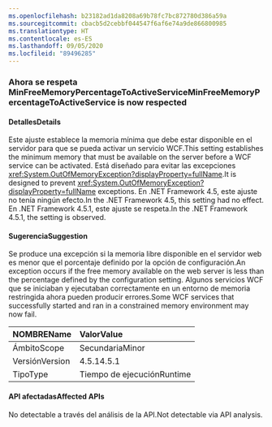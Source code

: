 ```yaml
---
ms.openlocfilehash: b23182ad1da8208a69b78fc7bc872780d386a59a
ms.sourcegitcommit: cbacb5d2cebbf044547f6af6e74a9de866800985
ms.translationtype: HT
ms.contentlocale: es-ES
ms.lasthandoff: 09/05/2020
ms.locfileid: "89496285"
---
```

### <a name="minfreememorypercentagetoactiveservice-is-now-respected"></a><span data-ttu-id="3b1cf-101">Ahora se respeta MinFreeMemoryPercentageToActiveService</span><span class="sxs-lookup"><span data-stu-id="3b1cf-101">MinFreeMemoryPercentageToActiveService is now respected</span></span>

#### <a name="details"></a><span data-ttu-id="3b1cf-102">Detalles</span><span class="sxs-lookup"><span data-stu-id="3b1cf-102">Details</span></span>

<span data-ttu-id="3b1cf-103">Este ajuste establece la memoria mínima que debe estar disponible en el servidor para que se pueda activar un servicio WCF.</span><span class="sxs-lookup"><span data-stu-id="3b1cf-103">This setting establishes the minimum memory that must be available on the server before a WCF service can be activated.</span></span> <span data-ttu-id="3b1cf-104">Está diseñado para evitar las excepciones <xref:System.OutOfMemoryException?displayProperty=fullName>.</span><span class="sxs-lookup"><span data-stu-id="3b1cf-104">It is designed to prevent <xref:System.OutOfMemoryException?displayProperty=fullName> exceptions.</span></span> <span data-ttu-id="3b1cf-105">En .NET Framework 4.5, este ajuste no tenía ningún efecto.</span><span class="sxs-lookup"><span data-stu-id="3b1cf-105">In the .NET Framework 4.5, this setting had no effect.</span></span> <span data-ttu-id="3b1cf-106">En .NET Framework 4.5.1, este ajuste se respeta.</span><span class="sxs-lookup"><span data-stu-id="3b1cf-106">In the .NET Framework 4.5.1, the setting is observed.</span></span>

#### <a name="suggestion"></a><span data-ttu-id="3b1cf-107">Sugerencia</span><span class="sxs-lookup"><span data-stu-id="3b1cf-107">Suggestion</span></span>

<span data-ttu-id="3b1cf-108">Se produce una excepción si la memoria libre disponible en el servidor web es menor que el porcentaje definido por la opción de configuración.</span><span class="sxs-lookup"><span data-stu-id="3b1cf-108">An exception occurs if the free memory available on the web server is less than the percentage defined by the configuration setting.</span></span> <span data-ttu-id="3b1cf-109">Algunos servicios WCF que se iniciaban y ejecutaban correctamente en un entorno de memoria restringida ahora pueden producir errores.</span><span class="sxs-lookup"><span data-stu-id="3b1cf-109">Some WCF services that successfully started and ran in a constrained memory environment may now fail.</span></span>

| <span data-ttu-id="3b1cf-110">NOMBRE</span><span class="sxs-lookup"><span data-stu-id="3b1cf-110">Name</span></span>    | <span data-ttu-id="3b1cf-111">Valor</span><span class="sxs-lookup"><span data-stu-id="3b1cf-111">Value</span></span>       |
|:--------|:------------|
| <span data-ttu-id="3b1cf-112">Ámbito</span><span class="sxs-lookup"><span data-stu-id="3b1cf-112">Scope</span></span>   |<span data-ttu-id="3b1cf-113">Secundaria</span><span class="sxs-lookup"><span data-stu-id="3b1cf-113">Minor</span></span>|
|<span data-ttu-id="3b1cf-114">Versión</span><span class="sxs-lookup"><span data-stu-id="3b1cf-114">Version</span></span>|<span data-ttu-id="3b1cf-115">4.5.1</span><span class="sxs-lookup"><span data-stu-id="3b1cf-115">4.5.1</span></span>|
|<span data-ttu-id="3b1cf-116">Tipo</span><span class="sxs-lookup"><span data-stu-id="3b1cf-116">Type</span></span>|<span data-ttu-id="3b1cf-117">Tiempo de ejecución</span><span class="sxs-lookup"><span data-stu-id="3b1cf-117">Runtime</span></span>|

#### <a name="affected-apis"></a><span data-ttu-id="3b1cf-118">API afectadas</span><span class="sxs-lookup"><span data-stu-id="3b1cf-118">Affected APIs</span></span>

<span data-ttu-id="3b1cf-119">No detectable a través del análisis de la API.</span><span class="sxs-lookup"><span data-stu-id="3b1cf-119">Not detectable via API analysis.</span></span>

<!--

#### Affected APIs

Not detectable via API analysis.

-->
